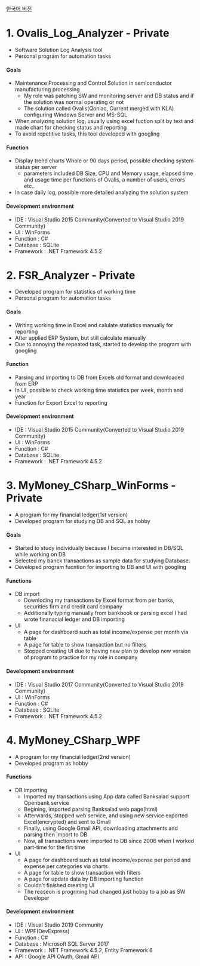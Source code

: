[한국어 버전](README.md)

# 1. Ovalis_Log_Analyzer - Private

- Software Solution Log Analysis tool
- Personal program for automation tasks

#### Goals

- Maintenance Processing and Control Solution in semiconductor manufacturing processing
  - My role was patching SW and monitoring server and DB status and if the solution was normal operating or not
  - The solution called Ovalis(Qoniac, Current merged with KLA) configuring Windows Server and MS-SQL
- When analyzing solution log, usually using excel fuction split by text and made chart for checking status and reporting
- To avoid repetitive tasks, this tool developed with googling

#### Function

- Display trend charts Whole or 90 days period, possible checking system status per server
  - parameters included DB Size, CPU and Memory usage, elapsed time and usage time per functions of Ovalis, a number of users, errors etc..
- In case daily log, possible more detailed analyzing the solution system

#### Development environment

- IDE : Visual Studio 2015 Community(Converted to Visual Studio 2019 Community)
- UI : WinForms
- Function : C#
- Database : SQLite
- Framework : .NET Framework 4.5.2

# 2. FSR_Analyzer - Private

- Developed program for statistics of working time
- Personal program for automation tasks

#### Goals

- Writing working time in Excel and calulate statistics manually for reporting
- After applied ERP System, but still calculate manually
- Due to annoying the repeated task, started to develop the program with googling

#### Function

- Parsing and importing to DB from Excels old format and downloaded from ERP
- In UI, possible to check working time statistics per week, month and year
- Function for Export Excel to reporting

#### Development environment

- IDE : Visual Studio 2015 Community(Converted to Visual Studio 2019 Community)
- UI : WinForms
- Function : C#
- Database : SQLite
- Framework : .NET Framework 4.5.2

# 3. MyMoney_CSharp_WinForms - Private

- A program for my financial ledger(1st version)
- Developed program for studying DB and SQL as hobby

#### Goals

- Started to study individually because I became interested in DB/SQL while working on DB
- Selected my banck transactions as sample data for studying Database.
- Developed program fucntion for importing to DB and UI with googling

#### Functions

- DB import
  - Downloding my transactions by Excel format from per banks, securities firm and credit card company
  - Additionally typing manually from bankbook or parsing excel I had wrote finanacial ledger and DB importing
- UI
  - A page for dashboard such as total income/expense per month via table
  - A page for table to show transaction but no filters
  - Stopped creating UI due to having new plan to develop new version of program to practice for my role in company

#### Development environment

- IDE : Visual Studio 2017 Community(Converted to Visual Studio 2019 Community)
- UI : WinForms
- Function : C#
- Database : SQLite
- Framework : .NET Framework 4.5.2

# 4. MyMoney_CSharp_WPF

- A program for my financial ledger(2nd version)
- Developed program as hobby

#### Functions

- DB importing
  - Imported my transactions using App data called Banksalad support Openbank service
  - Begining, imported parsing Banksalad web page(html)
  - Afterwards, stopped web service, and using new service exported Excel(encrypted) and sent to Gmail
  - Finally, using Google Gmail API, downloading attachments and parsing then import to DB
  - Now, all transactions were imported to DB since 2006 when I worked part-time for the firt time
- UI
  - A page for dashboard such as total income/expense per period and expense per categories via charts
  - A page for table to show transaction with filters
  - A page for update data by DB importing function
  - Couldn't finished creating UI
  - The reaseon is progrming had changed just hobby to a job as SW Developer

#### Development environment

- IDE : Visual Studio 2019 Community
- UI : WPF(DevExpress)
- Function : C#
- Database : Microsoft SQL Server 2017
- Framework : .NET Framework 4.5.2, Entity Framework 6
- API : Google API OAuth, Gmail API
